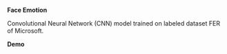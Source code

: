 **Face Emotion**

Convolutional Neural Network (CNN) model trained on labeled dataset FER of Microsoft. 

**Demo**
